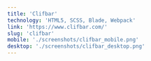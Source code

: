 ```yaml
---
title: 'Clifbar'
technology: 'HTML5, SCSS, Blade, Webpack'
link: 'https://www.clifbar.com/'
slug: 'clifbar'
mobile: './screenshots/clifbar_mobile.png'
desktop: './screenshots/clifbar_desktop.png'
---
```

